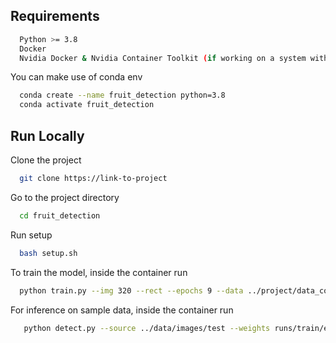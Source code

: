 
## Requirements

```bash
  Python >= 3.8
  Docker
  Nvidia Docker & Nvidia Container Toolkit (if working on a system with GPU)
```

You can make use of conda env
```bash
  conda create --name fruit_detection python=3.8
  conda activate fruit_detection
```

## Run Locally

Clone the project

```bash
  git clone https://link-to-project
```

Go to the project directory

```bash
  cd fruit_detection
```

Run setup

```bash
  bash setup.sh
```

To train the model, inside the container run

```bash
  python train.py --img 320 --rect --epochs 9 --data ../project/data_conf.yaml --weights yolov5s.pt
```

For inference on sample data, inside the container run

```bash
   python detect.py --source ../data/images/test --weights runs/train/exp/weights/best.pt
```
